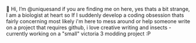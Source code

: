 👋 Hi, I’m @uniquesand
if you are finding me on here, yes thats a bit strange, I am a biologist at heart so If I suddenly develop a coding obsession thats fairly concerning
most likely i'm here to mess around or help someone write on a project that requires github, i love creative writing and insects
-currently working on a "small" victoria 3 modding project :P
